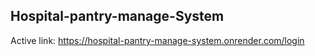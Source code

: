 ## Hospital-pantry-manage-System

Active link: https://hospital-pantry-manage-system.onrender.com/login
